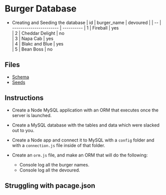 # Burger Database

* Creating and Seeding the database
    | id | burger_name            | devoured | 
    | -- | ----------------------- | ---------- 
    | 1  | Fireball                | yes         
    | 2  | Cheddar Delight         | no         
    | 3  | Napa Cab                | yes     
    | 4  | Blakc and Blue          | yes  
    | 5  | Bean Boss               | no   


## Files

* [Schema](Unsolved/schema.sql)
* [Seeds](Unsolved/seeds.sql)

## Instructions

* Create a Node MySQL application with an ORM that executes once the server is launched.

* Create a MySQL database with the tables and data which were slacked out to you.

* Create a Node app and connect it to MySQL with a `config` folder and with a `connection.js` file inside of that folder.

* Create an `orm.js` file, and make an ORM that will do the following:

  * Console log all the burger names.
  * Console log all the devoured.


## Struggling with pacage.json